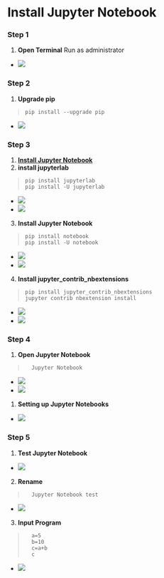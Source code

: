 # Install Jupyter Notebook
### Step 1
1.  **Open Terminal** Run as administrator
*   ![](https://github.com/AdamXu23/Python/blob/main/Day01_Install_and_Create_Project/Install_Jupyter_Notebook/Image/Step01_01.jpg)
### Step 2
1.  **Upgrade pip**
>     pip install --upgrade pip
>       
*   ![](https://github.com/AdamXu23/Python/blob/main/Day01_Install_and_Create_Project/Install_Jupyter_Notebook/Image/Step02_01.jpg)
### Step 3
1.  [**Install Jupyter Notebook**](https://jupyter.org/install)
2.  **install jupyterlab**
>     pip install jupyterlab
>     pip install -U jupyterlab
>       
*   ![](https://github.com/AdamXu23/Python/blob/main/Day01_Install_and_Create_Project/Install_Jupyter_Notebook/Image/Step03_01.jpg)
*   ![](https://github.com/AdamXu23/Python/blob/main/Day01_Install_and_Create_Project/Install_Jupyter_Notebook/Image/Step03_02.jpg)
3.  **Install Jupyter Notebook**
>     pip install notebook
>     pip install -U notebook
>       
*   ![](https://github.com/AdamXu23/Python/blob/main/Day01_Install_and_Create_Project/Install_Jupyter_Notebook/Image/Step03_03.jpg)
*   ![](https://github.com/AdamXu23/Python/blob/main/Day01_Install_and_Create_Project/Install_Jupyter_Notebook/Image/Step03_04.jpg)
4.  **Install jupyter_contrib_nbextensions**
>     pip install jupyter_contrib_nbextensions
>     jupyter contrib nbextension install
>       
*   ![](https://github.com/AdamXu23/Python/blob/main/Day01_Install_and_Create_Project/Install_Jupyter_Notebook/Image/Step03_05.jpg)
*   ![](https://github.com/AdamXu23/Python/blob/main/Day01_Install_and_Create_Project/Install_Jupyter_Notebook/Image/Step03_06.jpg)

### Step 4
1.   **Open Jupyter Notebook**
>       Jupyter Notebook
>       
*   ![](https://github.com/AdamXu23/Python/blob/main/Day01_Install_and_Create_Project/Install_Jupyter_Notebook/Image/Step04_01.jpg)
*   ![](https://github.com/AdamXu23/Python/blob/main/Day01_Install_and_Create_Project/Install_Jupyter_Notebook/Image/Step04_02.jpg)
1.   **Setting up Jupyter Notebooks**
*   ![](https://github.com/AdamXu23/Python/blob/main/Day01_Install_and_Create_Project/Install_Jupyter_Notebook/Image/Step04_03.jpg)
### Step 5
1.  **Test Jupyter Notebook**
*   ![](https://github.com/AdamXu23/Python/blob/main/Day01_Install_and_Create_Project/Install_Jupyter_Notebook/Image/Step05_01.jpg)
2.  **Rename**
>       Jupyter Notebook test
>       
*   ![](https://github.com/AdamXu23/Python/blob/main/Day01_Install_and_Create_Project/Install_Jupyter_Notebook/Image/Step05_02.jpg)
3.  **Input Program**
>       a=5
>       b=10
>       c=a+b
>       c
*   ![](https://github.com/AdamXu23/Python/blob/main/Day01_Install_and_Create_Project/Install_Jupyter_Notebook/Image/Step05_03.jpg)
